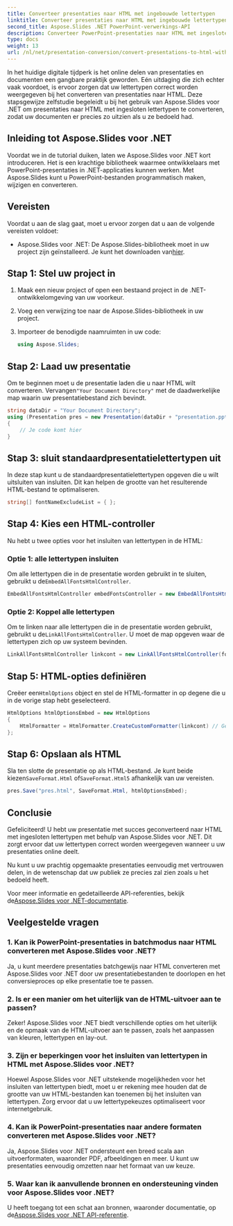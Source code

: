 ```yaml
---
title: Converteer presentaties naar HTML met ingebouwde lettertypen
linktitle: Converteer presentaties naar HTML met ingebouwde lettertypen
second_title: Aspose.Slides .NET PowerPoint-verwerkings-API
description: Converteer PowerPoint-presentaties naar HTML met ingesloten lettertypen met behulp van Aspose.Slides voor .NET. Behoud de originaliteit naadloos.
type: docs
weight: 13
url: /nl/net/presentation-conversion/convert-presentations-to-html-with-embedded-fonts/
---
```


In het huidige digitale tijdperk is het online delen van presentaties en documenten een gangbare praktijk geworden. Eén uitdaging die zich echter vaak voordoet, is ervoor zorgen dat uw lettertypen correct worden weergegeven bij het converteren van presentaties naar HTML. Deze stapsgewijze zelfstudie begeleidt u bij het gebruik van Aspose.Slides voor .NET om presentaties naar HTML met ingesloten lettertypen te converteren, zodat uw documenten er precies zo uitzien als u ze bedoeld had.

## Inleiding tot Aspose.Slides voor .NET

Voordat we in de tutorial duiken, laten we Aspose.Slides voor .NET kort introduceren. Het is een krachtige bibliotheek waarmee ontwikkelaars met PowerPoint-presentaties in .NET-applicaties kunnen werken. Met Aspose.Slides kunt u PowerPoint-bestanden programmatisch maken, wijzigen en converteren.

## Vereisten

Voordat u aan de slag gaat, moet u ervoor zorgen dat u aan de volgende vereisten voldoet:

-  Aspose.Slides voor .NET: De Aspose.Slides-bibliotheek moet in uw project zijn geïnstalleerd. Je kunt het downloaden van[hier](https://releases.aspose.com/slides/net/).

## Stap 1: Stel uw project in

1. Maak een nieuw project of open een bestaand project in de .NET-ontwikkelomgeving van uw voorkeur.

2. Voeg een verwijzing toe naar de Aspose.Slides-bibliotheek in uw project.

3. Importeer de benodigde naamruimten in uw code:

   ```csharp
   using Aspose.Slides;
   ```

## Stap 2: Laad uw presentatie

 Om te beginnen moet u de presentatie laden die u naar HTML wilt converteren. Vervangen`"Your Document Directory"` met de daadwerkelijke map waarin uw presentatiebestand zich bevindt.

```csharp
string dataDir = "Your Document Directory";
using (Presentation pres = new Presentation(dataDir + "presentation.pptx"))
{
    // Je code komt hier
}
```

## Stap 3: sluit standaardpresentatielettertypen uit

In deze stap kunt u de standaardpresentatielettertypen opgeven die u wilt uitsluiten van insluiten. Dit kan helpen de grootte van het resulterende HTML-bestand te optimaliseren.

```csharp
string[] fontNameExcludeList = { };
```

## Stap 4: Kies een HTML-controller

Nu hebt u twee opties voor het insluiten van lettertypen in de HTML:

### Optie 1: alle lettertypen insluiten

 Om alle lettertypen die in de presentatie worden gebruikt in te sluiten, gebruikt u de`EmbedAllFontsHtmlController`.

```csharp
EmbedAllFontsHtmlController embedFontsController = new EmbedAllFontsHtmlController(fontNameExcludeList);
```

### Optie 2: Koppel alle lettertypen

 Om te linken naar alle lettertypen die in de presentatie worden gebruikt, gebruikt u de`LinkAllFontsHtmlController`. U moet de map opgeven waar de lettertypen zich op uw systeem bevinden.

```csharp
LinkAllFontsHtmlController linkcont = new LinkAllFontsHtmlController(fontNameExcludeList, @"C:\Windows\Fonts\");
```

## Stap 5: HTML-opties definiëren

 Creëer een`HtmlOptions` object en stel de HTML-formatter in op degene die u in de vorige stap hebt geselecteerd.

```csharp
HtmlOptions htmlOptionsEmbed = new HtmlOptions
{
    HtmlFormatter = HtmlFormatter.CreateCustomFormatter(linkcont) // Gebruik embedFontsController voor het insluiten van alle lettertypen
};
```

## Stap 6: Opslaan als HTML

 Sla ten slotte de presentatie op als HTML-bestand. Je kunt beide kiezen`SaveFormat.Html` of`SaveFormat.Html5` afhankelijk van uw vereisten.

```csharp
pres.Save("pres.html", SaveFormat.Html, htmlOptionsEmbed);
```

## Conclusie

Gefeliciteerd! U hebt uw presentatie met succes geconverteerd naar HTML met ingesloten lettertypen met behulp van Aspose.Slides voor .NET. Dit zorgt ervoor dat uw lettertypen correct worden weergegeven wanneer u uw presentaties online deelt.

Nu kunt u uw prachtig opgemaakte presentaties eenvoudig met vertrouwen delen, in de wetenschap dat uw publiek ze precies zal zien zoals u het bedoeld heeft.

 Voor meer informatie en gedetailleerde API-referenties, bekijk de[Aspose.Slides voor .NET-documentatie](https://reference.aspose.com/slides/net/).

## Veelgestelde vragen

### 1. Kan ik PowerPoint-presentaties in batchmodus naar HTML converteren met Aspose.Slides voor .NET?

Ja, u kunt meerdere presentaties batchgewijs naar HTML converteren met Aspose.Slides voor .NET door uw presentatiebestanden te doorlopen en het conversieproces op elke presentatie toe te passen.

### 2. Is er een manier om het uiterlijk van de HTML-uitvoer aan te passen?

Zeker! Aspose.Slides voor .NET biedt verschillende opties om het uiterlijk en de opmaak van de HTML-uitvoer aan te passen, zoals het aanpassen van kleuren, lettertypen en lay-out.

### 3. Zijn er beperkingen voor het insluiten van lettertypen in HTML met Aspose.Slides voor .NET?

Hoewel Aspose.Slides voor .NET uitstekende mogelijkheden voor het insluiten van lettertypen biedt, moet u er rekening mee houden dat de grootte van uw HTML-bestanden kan toenemen bij het insluiten van lettertypen. Zorg ervoor dat u uw lettertypekeuzes optimaliseert voor internetgebruik.

### 4. Kan ik PowerPoint-presentaties naar andere formaten converteren met Aspose.Slides voor .NET?

Ja, Aspose.Slides voor .NET ondersteunt een breed scala aan uitvoerformaten, waaronder PDF, afbeeldingen en meer. U kunt uw presentaties eenvoudig omzetten naar het formaat van uw keuze.

### 5. Waar kan ik aanvullende bronnen en ondersteuning vinden voor Aspose.Slides voor .NET?

 U heeft toegang tot een schat aan bronnen, waaronder documentatie, op de[Aspose.Slides voor .NET API-referentie](https://reference.aspose.com/slides/net/).
